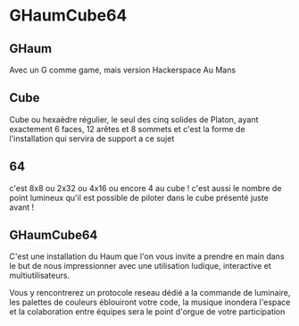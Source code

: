 GHaumCube64
===========

GHaum
-----

Avec un G comme game, mais version Hackerspace Au Mans

Cube
----

Cube ou hexaèdre régulier, le seul des cinq solides de Platon, ayant exactement 6 faces, 12 arêtes et 8 sommets et c'est la forme de l'installation qui servira de support a ce sujet

64
--

c'est 8x8 ou 2x32 ou 4x16 ou encore 4 au cube ! c'est aussi le nombre de point lumineux qu'il est possible de piloter dans le cube présenté juste avant !

GHaumCube64
-----------

C'est une installation du Haum que l'on vous invite a prendre en main dans le but de nous impressionner avec une utilisation ludique, interactive et multiutilisateurs.

Vous y rencontrerez un protocole reseau dédié a la commande de luminaire, les palettes de couleurs éblouiront votre code, la musique inondera l'espace et la colaboration entre équipes sera le point d'orgue de votre participation



